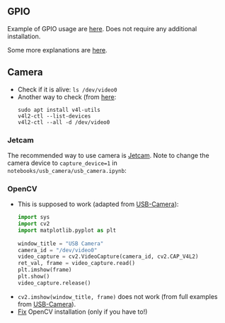 ## GPIO 
Example of GPIO usage are [here](https://github.com/NVIDIA/jetson-gpio).
Does not require any additional installation.

Some more explanations are [here](https://automaticaddison.com/how-to-blink-an-led-using-nvidia-jetson-nano/).

## Camera
* Check if it is alive: `ls /dev/video0`
* Another way to check (from [here](https://github.com/jetsonhacks/USB-Camera): 
  ```
  sudo apt install v4l-utils
  v4l2-ctl --list-devices
  v4l2-ctl --all -d /dev/video0
  ```
### Jetcam
The recommended way to use camera is [Jetcam](https://github.com/NVIDIA-AI-IOT/jetcam).
Note to change the camera device to `capture_device=1` in `notebooks/usb_camera/usb_camera.ipynb`:


### OpenCV
* This is supposed to work (adapted from [USB-Camera](https://github.com/jetsonhacks/USB-Camera)):
  ```python
  import sys
  import cv2
  import matplotlib.pyplot as plt
    
  window_title = "USB Camera"
  camera_id = "/dev/video0"
  video_capture = cv2.VideoCapture(camera_id, cv2.CAP_V4L2)
  ret_val, frame = video_capture.read()
  plt.imshow(frame)
  plt.show()
  video_capture.release()
  ```
* `cv2.imshow(window_title, frame)` does not work (from full examples from [USB-Camera](https://github.com/jetsonhacks/USB-Camera)).
* [Fix](https://developer.ridgerun.com/wiki/index.php/How_to_Use_NVIDIA_OpenCV_Python_Bindings_on_Jetson_Boards) OpenCV installation (only if you have to!)

